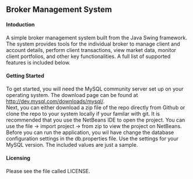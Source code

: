 ## Broker Management System
#### Intoduction
A simple broker management system built from the Java Swing framework.  The system provides tools for the individual broker to manage client and account details, perform client transactions, view market data, monitor client portfolios, and other key functionalities.  A full list of supported features is included below.  
#### Getting Started
To get started, you will need the MySQL community server set up on your operating system.  The download page can be found at http://dev.mysql.com/downloads/mysql/.  
Next, you can either download a zip file of the repo directly from Github or clone the repo to your system locally if your familar with git.  It is recommended that you use the NetBeans IDE to open the project.  You can use the file -> import project -> from zip to view the project on NetBeans.
Before you can run the application, you wil have change the database configuration settings in the db.properties file.  Use the settings for your MySQL version.  The included values are just a sample.   
#### Licensing 
Please see the file called LICENSE.
